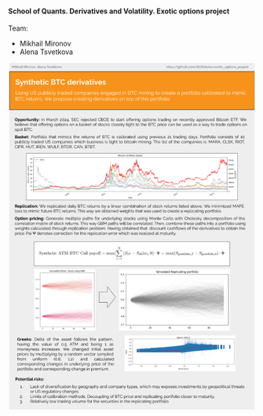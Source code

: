 <h4>School of Quants. Derivatives and Volatility. Exotic options project</h4>

Team: 
<ul>
  <li>Mikhail Mironov</li>
  <li>Alena Tsvetkova</li>
</ul>

<p align="center">
   <img src="./main_files/SoQ_Derivatives_Vol.png" alt="Tensorboard. Model 1" width="500">
</p>

